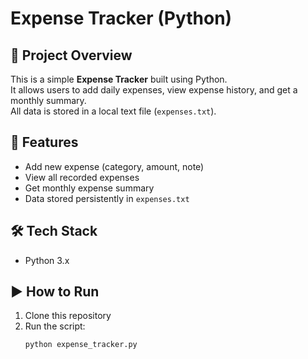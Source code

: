 # Expense Tracker (Python)

## 📌 Project Overview
This is a simple **Expense Tracker** built using Python.  
It allows users to add daily expenses, view expense history, and get a monthly summary.  
All data is stored in a local text file (`expenses.txt`).

## 🚀 Features
- Add new expense (category, amount, note)
- View all recorded expenses
- Get monthly expense summary
- Data stored persistently in `expenses.txt`

## 🛠️ Tech Stack
- Python 3.x  

## ▶️ How to Run
1. Clone this repository  
2. Run the script:
   ```bash
   python expense_tracker.py
